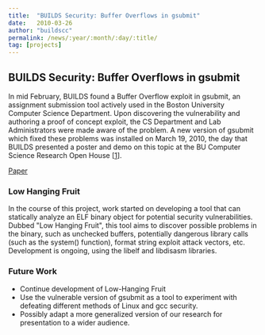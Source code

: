 ```yaml
---
title:  "BUILDS Security: Buffer Overflows in gsubmit"
date:   2010-03-26
author: "buildscc"
permalink: /news/:year/:month/:day/:title/
tag: [projects]
---
```


## BUILDS Security: Buffer Overflows in gsubmit

In mid February, BUILDS found a Buffer Overflow exploit in gsubmit, an assignment submission tool actively used in the Boston University Computer Science Department. Upon discovering the vulnerability and authoring a proof of concept exploit, the CS Department and Lab Administrators were made aware of the problem. A new version of gsubmit which fixed these problems was installed on March 19, 2010, the day that BUILDS presented a poster and demo on this topic at the BU Computer Science Research Open House [[1](http://www.cs.bu.edu/IAP/ResearchDay2010/)].

[Paper](http://builds.cc/public/docs/BUILDS_gsubmit_paper.pdf)

### Low Hanging Fruit

In the course of this project, work started on developing a tool that can statically analyze an ELF binary object for potential security vulnerabilities. Dubbed "Low Hanging Fruit", this tool aims to discover possible problems in the binary, such as unchecked buffers, potentially dangerous library calls (such as the system() function), format string exploit attack vectors, etc. Development is ongoing, using the libelf and libdisasm libraries.

### Future Work
- Continue development of Low-Hanging Fruit
- Use the vulnerable version of gsubmit as a tool to experiment with defeating different methods of Linux and gcc security.
- Possibly adapt a more generalized version of our research for presentation to a wider audience.
